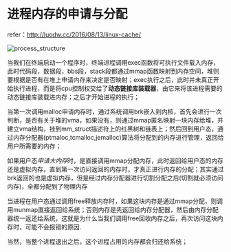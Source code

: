 # 进程内存的申请与分配

refer：<http://luodw.cc/2016/08/13/linux-cache/>

![process_structure](E:\中信实习\Github_C++_virtual_inherit\process_memory\process_structure.png)

当我们在终端启动一个程序时，终端进程调用exec函数将可执行文件载入内存，此时代码段，数据段，bbs段，stack段都通过mmap函数映射到内存空间，堆则要根据是否有在堆上申请内存来决定是否映射；exec执行之后，此时并未真正开始执行进程，而是将cpu控制权交给了**动态链接库装载器**，由它来将该进程需要的动态链接库装载进内存；之后才开始进程的执行；

当第一次调用malloc申请内存时，通过系统调用brk嵌入到内核，首先会进行一次判断，是否有关于堆的vma，如果没有，则通过mmap匿名映射一块内存给堆，并建立vma结构，挂到mm_struct描述符上的红黑树和链表上；然后回到用户态，通过内存分配器(ptmaloc,tcmalloc,jemalloc)算法将分配到的内存进行管理，返回给用户所需要的内存；

如果用户态*申请大内存*时，是直接调用mmap分配内存，此时返回给用户态的内存还是虚拟内存，直到第一次访问返回的内存时，才真正进行内存的分配；其实通过brk返回的也是虚拟内存，但是经过内存分配器进行切割分配之后(切割就必须访问内存)，全都分配到了物理内存

当进程在用户态通过调用free释放内存时，如果这块内存是通过mmap分配，则调用munmap直接返回给系统；否则内存是先返回给内存分配器，然后由内存分配器统一返还给系统，这就是为什么当我们调用free回收内存之后，再次访问这块内存时，可能不会报错的原因.

当然，当整个进程退出之后，这个进程占用的内存都会归还给系统；